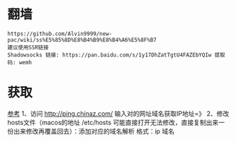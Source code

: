 # 翻墙
	https://github.com/Alvin9999/new-pac/wiki/ss%E5%85%8D%E8%B4%B9%E8%B4%A6%E5%8F%B7
	建议使用SSR链接
	Shadowsocks 链接: https://pan.baidu.com/s/1y17DhZatTgtU4FAZEbYQIw 提取码: wemh


# 获取
[参考](https://www.cnblogs.com/sdusrz/p/13722310.html)
	1、访问 http://ping.chinaz.com/ 输入对的网址域名获取IP地址=》
	2、修改hosts文件（macos的地址 /etc/hosts 可能直接打开无法修改，直接复制出来一份出来修改再覆盖回去）：添加对应的域名解析 
	格式：ip	域名 
